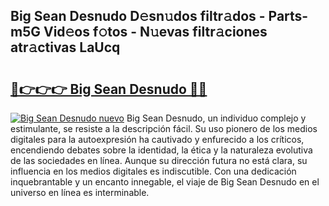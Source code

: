 ## Big Sean Desnudo D𝚎sn𝚞dos filtr𝚊dos - Parts-m5G Vid𝚎os f𝚘tos - N𝚞evas filtr𝚊ciones atr𝚊ctivas LaUcq

# <h2><a href="http://mb8k6e.tromn.icu/?c=Big+Sean+Desnudo">🔗👉👉👉 Big Sean Desnudo 🔗🔗</a></h2>

[![Big Sean Desnudo nuevo](https://i.imgur.com/pEAQMta.gif)](http://mb8k6e.tromn.icu/?c=Big+Sean+Desnudo)
Big Sean Desnudo, un individuo complejo y estimulante, se resiste a la descripción fácil. Su uso pionero de los medios digitales para la autoexpresión ha cautivado y enfurecido a los críticos, encendiendo debates sobre la identidad, la ética y la naturaleza evolutiva de las sociedades en línea. Aunque su dirección futura no está clara, su influencia en los medios digitales es indiscutible. Con una dedicación inquebrantable y un encanto innegable, el viaje de Big Sean Desnudo en el universo en línea es interminable.
